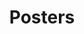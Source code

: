 ---
layout: project
title: Posters
permalink: /posters
year: 2018–2019
link:
  url: 
  type: 
  id: posters
images:
  -
description:
---